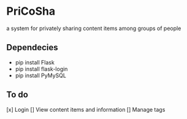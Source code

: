 # PriCoSha
a system for privately sharing content items among groups of people

## Dependecies
- pip install Flask
- pip install flask-login
- pip install PyMySQL

## To do
[x] Login
[] View content items and information
[] Manage tags
